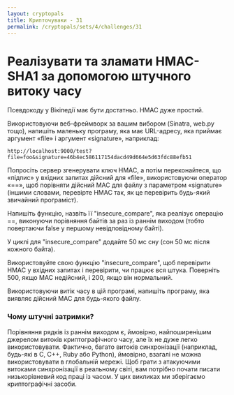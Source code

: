 ```yaml
---
layout: cryptopals
title: Крипточуваки - 31
permalink: /cryptopals/sets/4/challenges/31
---
```


# Реалізувати та зламати HMAC-SHA1 за допомогою штучного витоку часу

Псевдокоду у Вікіпедії має бути достатньо. HMAC дуже простий.

Використовуючи веб-фреймворк за вашим вибором (Sinatra, web.py тощо), напишіть маленьку програму, яка має URL-адресу, яка приймає аргумент «file» і аргумент «signature», наприклад:

```
http://localhost:9000/test?file=foo&signature=46b4ec586117154dacd49d664e5d63fdc88efb51
```

Попросіть сервер згенерувати ключ HMAC, а потім переконайтеся, що «підпис» у вхідних запитах дійсний для «file», використовуючи оператор «==», щоб порівняти дійсний MAC для файлу з параметром «signature» (іншими словами, перевірте HMAC так, як це перевірить будь-який звичайний програміст).

Напишіть функцію, назвіть її "insecure_compare", яка реалізує операцію ==, виконуючи порівняння байтів за раз із раннім виходом (тобто повертаючи false у першому невідповідному байті).

У циклі для "insecure_compare" додайте 50 мс сну (сон 50 мс після кожного байта).

Використовуйте свою функцію "insecure_compare", щоб перевірити HMAC у вхідних запитах і перевірити, чи працює вся штука. Поверніть 500, якщо MAC недійсний, і 200, якщо він нормальний.

Використовуючи витік часу в цій програмі, напишіть програму, яка виявляє дійсний MAC для будь-якого файлу.

<div class="panel panel-warning">
  <div class="panel-heading">
    <h3 class="panel-title">Чому штучні затримки?</h3>
  </div>
  <div class="panel-body">
    <p>
      Порівняння рядків із раннім виходом є, ймовірно, найпоширенішим джерелом витоків криптографічного часу, але їх не дуже легко використовувати. Фактично, багато витоків синхронізації (наприклад, будь-які в C, C++, Ruby або Python), ймовірно, взагалі не можна використовувати в глобальній мережі. Щоб грати з атакуючими витоками синхронізації в реальному світі, вам потрібно почати писати низькорівневий код праці із часом. У цих викликах ми зберігаємо криптографічні засоби.
    </p>
  </div>
</div>